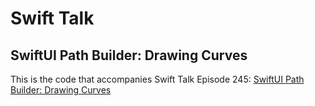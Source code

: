 # Swift Talk
## SwiftUI Path Builder: Drawing Curves

This is the code that accompanies Swift Talk Episode 245: [SwiftUI Path Builder: Drawing Curves](https://talk.objc.io/episodes/S01E245-drawing-curves)
